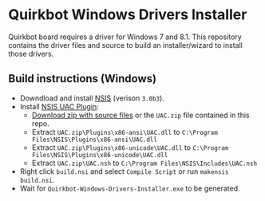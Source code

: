 # Quirkbot Windows Drivers Installer

Quirkbot board requires a driver for Windows 7 and 8.1. This repository contains the driver files and source to build an installer/wizard to install those drivers.

## Build instructions (Windows)

- Downdload and install [NSIS](http://nsis.sourceforge.net/Download) (verison `3.0b3`).
- Install [NSIS UAC Plugin](https://nsis.sourceforge.io/UAC_plug-in):
    - [Download zip with source files](https://nsis.sourceforge.io/mediawiki/images/8/8f/UAC.zip) or the `UAC.zip` file contained in this repo.
    - Extract `UAC.zip\Plugins\x86-ansi\UAC.dll` to `C:\Program Files\NSIS\Plugins\x86-ansi\UAC.dll`
    - Extract `UAC.zip\Plugins\x86-unicode\UAC.dll` to `C:\Program Files\NSIS\Plugins\x86-unicode\UAC.dll`
    - Extract `UAC.zip\UAC.nsh` to `C:\Program Files\NSIS\Includes\UAC.nsh`
- Right click `build.nsi` and select `Compile Script` or run `makensis build.nsi`.
- Wait for `Quirkbot-Windows-Drivers-Installer.exe` to be generated.
